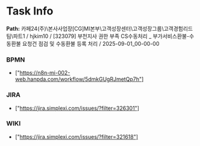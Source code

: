 # Task Info

**Path:** 카페24(주)\본사사업장\[CG]MI본부\고객성장센터\고객성장그룹\고객경험리드팀\파트1 / hjkim10 / [323079] 부천지사 권한 부족 CS수동처리 _ 부가서비스환불-수동환불 요청건 점검 및 수동환불 등록 처리 / 2025-09-01_00-00-00

### BPMN
- ["https://n8n-mi-002-web.hanpda.com/workflow/5dmkGUgRJmetQp7h"]

### JIRA
- ["https://jira.simplexi.com/issues/?filter=326301"]

### WIKI
- ["https://jira.simplexi.com/issues/?filter=321618"]

